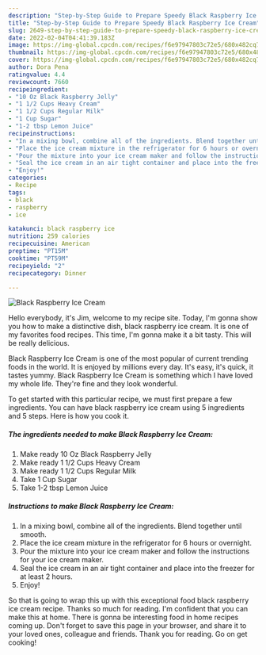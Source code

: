 ```yaml
---
description: "Step-by-Step Guide to Prepare Speedy Black Raspberry Ice Cream"
title: "Step-by-Step Guide to Prepare Speedy Black Raspberry Ice Cream"
slug: 2649-step-by-step-guide-to-prepare-speedy-black-raspberry-ice-cream
date: 2022-02-04T04:41:39.183Z
image: https://img-global.cpcdn.com/recipes/f6e97947803c72e5/680x482cq70/black-raspberry-ice-cream-recipe-main-photo.jpg
thumbnail: https://img-global.cpcdn.com/recipes/f6e97947803c72e5/680x482cq70/black-raspberry-ice-cream-recipe-main-photo.jpg
cover: https://img-global.cpcdn.com/recipes/f6e97947803c72e5/680x482cq70/black-raspberry-ice-cream-recipe-main-photo.jpg
author: Dora Pena
ratingvalue: 4.4
reviewcount: 7660
recipeingredient:
- "10 Oz Black Raspberry Jelly"
- "1 1/2 Cups Heavy Cream"
- "1 1/2 Cups Regular Milk"
- "1 Cup Sugar"
- "1-2 tbsp Lemon Juice"
recipeinstructions:
- "In a mixing bowl, combine all of the ingredients. Blend together until smooth."
- "Place the ice cream mixture in the refrigerator for 6 hours or overnight."
- "Pour the mixture into your ice cream maker and follow the instructions for your ice cream maker."
- "Seal the ice cream in an air tight container and place into the freezer for at least 2 hours."
- "Enjoy!"
categories:
- Recipe
tags:
- black
- raspberry
- ice

katakunci: black raspberry ice 
nutrition: 259 calories
recipecuisine: American
preptime: "PT15M"
cooktime: "PT59M"
recipeyield: "2"
recipecategory: Dinner

---
```



![Black Raspberry Ice Cream](https://img-global.cpcdn.com/recipes/f6e97947803c72e5/680x482cq70/black-raspberry-ice-cream-recipe-main-photo.jpg)

Hello everybody, it's Jim, welcome to my recipe site. Today, I'm gonna show you how to make a distinctive dish, black raspberry ice cream. It is one of my favorites food recipes. This time, I'm gonna make it a bit tasty. This will be really delicious.

Black Raspberry Ice Cream is one of the most popular of current trending foods in the world. It is enjoyed by millions every day. It's easy, it's quick, it tastes yummy. Black Raspberry Ice Cream is something which I have loved my whole life. They're fine and they look wonderful.




To get started with this particular recipe, we must first prepare a few ingredients. You can have black raspberry ice cream using 5 ingredients and 5 steps. Here is how you cook it.

<!--inarticleads1-->

##### The ingredients needed to make Black Raspberry Ice Cream:

1. Make ready 10 Oz Black Raspberry Jelly
1. Make ready 1 1/2 Cups Heavy Cream
1. Make ready 1 1/2 Cups Regular Milk
1. Take 1 Cup Sugar
1. Take 1-2 tbsp Lemon Juice




<!--inarticleads2-->

##### Instructions to make Black Raspberry Ice Cream:

1. In a mixing bowl, combine all of the ingredients. Blend together until smooth.
1. Place the ice cream mixture in the refrigerator for 6 hours or overnight.
1. Pour the mixture into your ice cream maker and follow the instructions for your ice cream maker.
1. Seal the ice cream in an air tight container and place into the freezer for at least 2 hours.
1. Enjoy!




So that is going to wrap this up with this exceptional food black raspberry ice cream recipe. Thanks so much for reading. I'm confident that you can make this at home. There is gonna be interesting food in home recipes coming up. Don't forget to save this page in your browser, and share it to your loved ones, colleague and friends. Thank you for reading. Go on get cooking!
